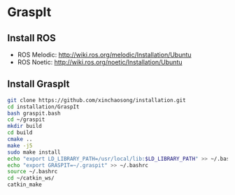 # GraspIt

## Install ROS

- ROS Melodic: http://wiki.ros.org/melodic/Installation/Ubuntu
- ROS Noetic: http://wiki.ros.org/noetic/Installation/Ubuntu

## Install GraspIt

```bash
git clone https://github.com/xinchaosong/installation.git
cd installation/GraspIt
bash graspit.bash
cd ~/graspit
mkdir build
cd build
cmake ..
make -j5
sudo make install
echo "export LD_LIBRARY_PATH=/usr/local/lib:$LD_LIBRARY_PATH" >> ~/.bashrc
echo "export GRASPIT=~/.graspit" >> ~/.bashrc
source ~/.bashrc
cd ~/catkin_ws/
catkin_make
```
